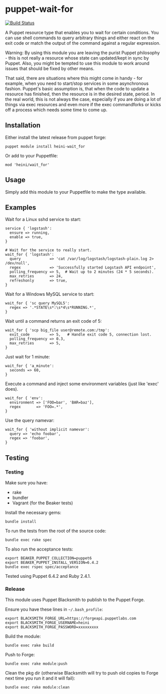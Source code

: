# puppet-wait-for

[![Build Status](https://img.shields.io/travis/heini/puppet-wait-for.svg)](https://travis-ci.org/heini/puppet-wait-for)

A Puppet resource type that enables you to wait for certain conditions. You can use shell commands to query arbitrary things and either react on the exit code or match the output of the command against a regular expression.

Warning: By using this module you are leaving the purist Puppet philosophy - this is not really a resource whose state can updated/kept in sync by Puppet. Also, you might be tempted to use this module to work around issues that should be fixed by other means.

That said, there are situations where this might come in handy - for example, when you need to start/stop services in some asynchronous fashion. Puppet's basic assumption is, that when the code to update a resource has finished, then the resource is in the desired state, period. In the real world, this is not always the case, especially if you are doing a lot of things via exec resources and even more if the exec commandforks or kicks off a process which needs some time to come up.

## Installation

Either install the latest release from puppet forge:

```text
puppet module install heini-wait_for
```

Or add to your Puppetfile:

```text
mod 'heini/wait_for'
```

## Usage

Simply add this module to your Puppetfile to make the type available.

## Examples

Wait for a Linux sshd service to start:

```puppet
service { 'logstash':
  ensure => running,
  enable => true,
}

# Wait for the service to really start.
wait_for { 'logstash':
  query             => 'cat /var/log/logstash/logstash-plain.log 2> /dev/null',
  regex             => 'Successfully started Logstash API endpoint',
  polling_frequency => 5,  # Wait up to 2 minutes (24 * 5 seconds).
  max_retries       => 24,
  refreshonly       => true,
}
```

Wait for a Windows MySQL service to start:

```puppet
wait_for { 'sc query MySQL5':
  regex => '.*STATE\s*:\s*4\s*RUNNING.*',
}
```

Wait until a command returns an exit code of 5:

```puppet
wait_for { 'scp big_file user@remote.com:/tmp':
  exit_code         => 5,   # Handle exit code 5, connection lost.
  polling_frequency => 0.3,
  max_retries       => 5,
}
```

Just wait for 1 minute:

```puppet
wait_for { 'a_minute':
  seconds => 60,
}
```

Execute a command and inject some environment variables (just like 'exec' does).

```puppet
wait_for { 'env':
  environment => ['FOO=bar', 'BAR=baz'],
  regex       => 'FOO=.*',
}
```

Use the query namevar:

```puppet
wait_for { 'without implicit namevar':
  query => 'echo foobar',
  regex => 'foobar',
}
```

## Testing

### Testing

Make sure you have:

* rake
* bundler
* Vagrant (for the Beaker tests)

Install the necessary gems:

```text
bundle install
```

To run the tests from the root of the source code:

```text
bundle exec rake spec
```

To also run the acceptance tests:

```text
export BEAKER_PUPPET_COLLECTION=puppet6
export BEAKER_PUPPET_INSTALL_VERSION=6.4.2
bundle exec rspec spec/acceptance
```

Tested using Puppet 6.4.2 and Ruby 2.4.1.

### Release

This module uses Puppet Blacksmith to publish to the Puppet Forge.

Ensure you have these lines in `~/.bash_profile`:

```text
export BLACKSMITH_FORGE_URL=https://forgeapi.puppetlabs.com
export BLACKSMITH_FORGE_USERNAME=heini
export BLACKSMITH_FORGE_PASSWORD=xxxxxxxxx
```

Build the module:

```text
bundle exec rake build
```

Push to Forge:

```text
bundle exec rake module:push
```

Clean the pkg dir (otherwise Blacksmith will try to push old copies to Forge next time you run it and it will fail):

```text
bundle exec rake module:clean
```
